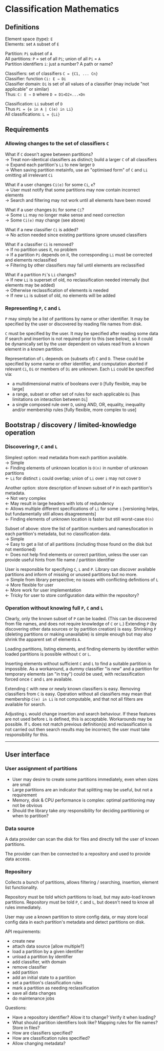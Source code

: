 <!-- This Source Code Form is subject to the terms of the Mozilla Public
   - License, v. 2.0. If a copy of the MPL was not distributed with this
   - file, You can obtain one at http://mozilla.org/MPL/2.0/. -->
<head><meta charset="utf-8"/></head>

Classification Mathematics
===========

## Definitions

Element space (type): `E`  
Elements: set `A` subset of `E`

Partition: `Pi` subset of `A`  
All partitions: `P` = set of all `Pi`; union of all `Pi` = `A`  
Partition identifiers `i`: just a number? A path or name?

Classifiers: set of classifiers `C = {C1, ... Cn}`  
Classifier: function `Ci: E → Di`  
Classifier domain: `Di` is set of all values of a classifier (may include "not applicable" or similar)  
Thus: `C: E → D` where `D = D1×D2×...×Dn`

Classification: `Li` subset of `D`  
Thus `Pi = {e in A | C(e) in Li}`  
All classifications: `L = {Li}`

## Requirements

### Allowing changes to the set of classifiers `C`

What if `C` doesn't agree between partitions?  
→ Treat non-identical classifiers as distinct; build a larger `C` of all classifiers  
→ Expand each partition's `Li` to new larger `D`  
→ When saving partition metainfo, use an "optimised form" of `C` and `Li` omitting all irrelevant `Ci`

What if a user changes `Ci(e)` for some `Ci`, `e`?  
→ User must notify that some partitions may now contain incorrect elements  
→ Search and filtering may not work until all elements have been moved

What if a user changes `Di` for some `Ci`?  
→ Some `Li` may no longer make sense and need correction  
→ Some `Ci(e)` may change (see above)

What if a new classifier `Ci` is added?  
→ No action needed since existing partitions ignore unused classifiers

What if a classifier `Ci` is removed?  
→ If no partition uses it, no problem  
→ If a partition `Pi` depends on it, the corresponding `Li` must be corrected and elements reclassified  
→ Filtering by other classifiers may fail until elements are reclassified

What if a partition `Pi`'s `Li` changes?  
→ If new `Li` is superset of old, no reclassification needed internally (but elements may be added)  
→ Otherwise reclassification of elements is needed  
→ If new `Li` is subset of old, no elements will be added

### Representing `P`, `C` and `L`

`P` may simply be a list of partitions by name or other identifier. It may be specified by the user
or discovered by reading file names from disk.

`C` must be specified by the user. It may be specified after reading some data if search and
insertion is not required prior to this (see below), so it could be dynamically set by the user
dependent on values read from a known element in a known partition.

Representation of `L` depends on (subsets of) `C` and `D`. These could be specified by some name or
other identifier, and computation aborted if relevant `Ci`, `Di` or members of `Di` are unknown.
Each `Li` could be specified via:

*   a multidimensional matrix of booleans over `D` [fully flexible, may be large]
*   a range, subset or other set of rules for each applicable `Di` [has limitations on interaction
    between `Di`]
*   a single composed rule over `D`, using AND, OR, equality, inequality and/or membership rules
    [fully flexible, more complex to use]

## Bootstrap / discovery / limited-knowledge operation

### Discovering `P`, `C` and `L`

Simplest option: read metadata from each partition available.  
→ Simple  
← Finding elements of unknown location is `O(n)` in number of unknown partitions  
← `Li` for distinct `i` could overlap; union of `Li` over `i` may not cover `D`

Another option: store description of known subset of `P` in each partition's metadata.  
→ Not very complex  
← May result in large headers with lots of redundency  
← Allows multiple different specifications of `Li` for some `i` [versioning helps, but fundamentally
    still allows disagreements]  
← Finding elements of unknown location is faster but still worst-case `O(n)`

Subset of above: store the list of partition numbers and names/location in each
partition's metadata, but no classification data.  
→ Simple  
→ Easy to get a list of all partitions (including those found on the disk but
    not mentioned)  
← Does not help find elements or correct partition, unless the user can provide
    useful hints from file name / partition identifier

User is responsible for specifying `C`, `L` and `P`. Library can discover available partitions and inform
of missing or unused partitions but no more.  
→ Simple from library perspective; no issues with conflicting definitions of `L`  
→ More flexible for user  
← More work for user implementation  
← Tricky for user to store configuration data within the repository?

### Operation without knowing full `P`, `C` and `L`

Clearly, only the known subset of `P` can be loaded. (This can be discovered from file names, and
does not require knowledge of `C` or `L`.) Extending `P` (by discovering other data sources or by
partition creation) is easy. Shrinking `P` (deleting partitions or making unavailable) is simple
enough but may also shrink the apparent set of elements `A`.

Loading partitions, listing elements, and finding elements by identifier within loaded partitions
is possible without `C` or `L`.

Inserting elements without sufficient `C` and `L` to find a suitable partition is impossible. As a
workaround, a dummy classifier "is new" and a partition for temporary elements (an "in tray")
could be used, with reclassification forced once `C` and `L` are available.

Extending `C` with new or newly known classifiers is easy. Removing classifiers from `C` is easy.
Operation without all classifiers may mean that membership `C(e) in Li` is not computable, and
that not all filters are available for search.

Adjusting `L` would change insertion and search behaviour. If these features are not used before
`L` is defined, this is acceptable. Workarounds may be possible. If `L` does not match previous
definition(s) and reclassification is not carried out then search results may be incorrect; the
user must take responsibility for this.

-------

## User interface

### User assignment of partitions

*   User may desire to create some partitions immediately, even when sizes are small
*   Large partitions are an indicator that splitting may be useful, but not a requirement
*   Memory, disk & CPU performance is complex: optimal partitioning may not be obvious
*   Should the library take *any* responsibility for deciding partitioning or when to partition?

### Data source

A data provider can scan the disk for files and directly tell the user of known partitions.

The provider can then be connected to a repository and used to provide data access.

### Repository

Collects a bunch of partitions, allows filtering / searching, insertion, element list
functionality.

Repository must be told which partitions to load, but may auto-load known partitions.
Repository must be told `P`, `C` and `L`, but doesn't need to know all rules immediately.

User may use a known partition to store config data, or may store local config data in each
partition's metadata and detect partitions on disk.

API requirements:

*   create new
*   attach data source [allow multiple?]
*   load a partition by a given identifier
*   unload a partition by identifier
*   add classifier, with domain
*   remove classifier
*   add partition
*   add an initial state to a partition
*   set a partition's classification rules
*   mark a partition as needing reclassification
*   save all data changes
*   do maintenance jobs

Questions:

*   Have a repository identifier? Allow it to change? Verify it when loading?
*   What should partition identifiers look like? Mapping rules for file names? Store in files?
*   How are classifiers specified?
*   How are classification rules specified?
*   Allow changing metadata?
